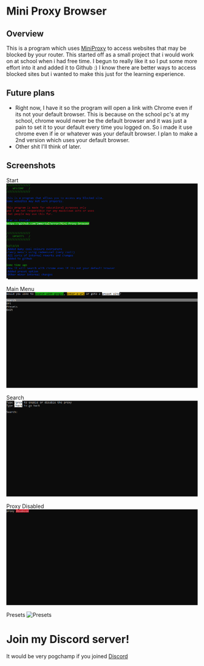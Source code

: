 # Mini Proxy Browser

## Overview
This is a program which uses [MiniProxy](https://ersupport.com/plugins/QuickWebProxy/miniProxy.php) to access websites that may be blocked by your router.
This started off as a small project that i would work on at school when i had free time. I begun to really like it so I put some more effort into it and added it to Github :)
I know there are better ways to access blocked sites but i wanted to make this just for the learning experience.

## Future plans
- Right now, I have it so the program will open a link with Chrome even if its not your default browser. This is because on the school pc's at my school, chrome would never be the default browser and it was just a pain to set it to your default every time you logged on. So i made it use chrome even if ie or whatever was your default browser. I plan to make a 2nd version which uses your default browser.
- Other shit I'll think of later.

## Screenshots
Start
![Start](https://github.com/ImmortalTerror/Mini-Proxy-Browser/blob/main/Images/Start.png?raw=true)

Main Menu
![Main Menu](https://github.com/ImmortalTerror/Mini-Proxy-Browser/blob/main/Images/Main%20Menu.png?raw=true)

Search
![Search](https://github.com/ImmortalTerror/Mini-Proxy-Browser/blob/main/Images/Search.png?raw=true)

Proxy Disabled
![Proxy Disabled](https://github.com/ImmortalTerror/Mini-Proxy-Browser/blob/main/Images/Proxy%20Disabled.png?raw=true)

Presets
![Presets](bin/Presets.png)

# Join my Discord server!
It would be very pogchamp if you joined
[Discord](https://github.com/ImmortalTerror/Mini-Proxy-Browser/blob/main/Images/Presets.png?raw=true)
